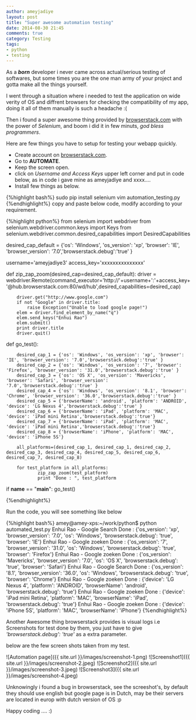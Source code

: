 ```yaml
---
author: ameyjadiye
layout: post
title: "Super awesome automation testing"
date: 2014-08-30 21:45
comments: true
category: Testing
tags:
- python
- testing
---
```


As a ***born*** developer i never came across actual/serious testing of softwares, but some times you are the one man army of your project and gotta make all the things yourself.

I went through a situation where i needed to test the application on wide verity of OS and diffrent browsers for checking the compatibility of my app, doing it all of them manually is such a headache :(

Then i found a super awesome thing provided by [browserstack.com](https://www.browserstack.com/automate) with the power of *Selenium*, and boom i did it in few minuts, _god bless programmers_.

Here are few things you have to setup for testing your webapp quickly.

+ Create account on [browserstack.com](browserstack.com).
+ Go to **AUTOMATE**.
+ Keep the screen open.
+ click on *Username and Access Keys* upper left corner and put in code below, as in code i gave mine as ameyjadiye and xxxx....
+ Install few things as below.

{%highlight bash%}
sudo pip install selenium
vim automation_testing.py
{%endhighlight%}
copy and paste below code, modify according to your requirement.

{%highlight python%}
from selenium import webdriver
from selenium.webdriver.common.keys import Keys
from selenium.webdriver.common.desired_capabilities import DesiredCapabilities

desired_cap_default = {'os': 'Windows', 'os_version': 'xp', 'browser': 'IE', 'browser_version': '7.0','browserstack.debug':'true' }

username='ameyjadiye3'
access_key='xxxxxxxxxxxxxxx'

def zip_zap_zoom(desired_cap=desired_cap_default):
        driver = webdriver.Remote(command_executor='http://'+username+':'+access_key+'@hub.browserstack.com:80/wd/hub',desired_capabilities=desired_cap)

        driver.get("http://www.google.com")
        if not "Google" in driver.title:
            raise Exception("Unable to load google page!")
        elem = driver.find_element_by_name("q")
        elem.send_keys("Enhui Rao")
        elem.submit()
        print driver.title
        driver.quit()



def go_test():

        desired_cap_1 = {'os': 'Windows', 'os_version': 'xp', 'browser': 'IE', 'browser_version': '7.0','browserstack.debug':'true' }
        desired_cap_2 = {'os': 'Windows', 'os_version': '7', 'browser': 'Firefox', 'browser_version': '31.0','browserstack.debug':'true' }
        desired_cap_3 = {'os': 'OS X', 'os_version': 'Mavericks', 'browser': 'Safari', 'browser_version': '7.0','browserstack.debug':'true' }
        desired_cap_4 = {'os': 'Windows', 'os_version': '8.1', 'browser': 'Chrome', 'browser_version': '36.0','browserstack.debug':'true' }
        desired_cap_5 = {'browserName': 'android', 'platform': 'ANDROID', 'device': 'LG Nexus 4','browserstack.debug':'true' }
        desired_cap_6 = {'browserName': 'iPad', 'platform': 'MAC', 'device': 'iPad mini Retina','browserstack.debug':'true'}
        desired_cap_7 = {'browserName': 'iPad', 'platform': 'MAC', 'device': 'iPad mini Retina','browserstack.debug':'true'}
        desired_cap_8 = {'browserName': 'iPhone', 'platform': 'MAC', 'device': 'iPhone 5S'}

        all_platforms=(desired_cap_1, desired_cap_1, desired_cap_2, desired_cap_3, desired_cap_4, desired_cap_5, desired_cap_6, desired_cap_7, desired_cap_8)

        for test_platform in all_platforms:
                zip_zap_zoom(test_platform)
                print "Done : ", test_platform

if __name__ == "__main__":
        go_test()

{%endhighlight%}

Run the code, you will see something like below

{%highlight bash%}
amey@amey-xps:~/work/python$ python automated_test.py 
Enhui Rao - Google Search
Done :  {'os_version': 'xp', 'browser_version': '7.0', 'os': 'Windows', 'browserstack.debug': 'true', 'browser': 'IE'}
Enhui Rao - Google zoeken
Done :  {'os_version': '7', 'browser_version': '31.0', 'os': 'Windows', 'browserstack.debug': 'true', 'browser': 'Firefox'}
Enhui Rao - Google zoeken
Done :  {'os_version': 'Mavericks', 'browser_version': '7.0', 'os': 'OS X', 'browserstack.debug': 'true', 'browser': 'Safari'}
Enhui Rao - Google Search
Done :  {'os_version': '8.1', 'browser_version': '36.0', 'os': 'Windows', 'browserstack.debug': 'true', 'browser': 'Chrome'}
Enhui Rao - Google zoeken
Done :  {'device': 'LG Nexus 4', 'platform': 'ANDROID', 'browserName': 'android', 'browserstack.debug': 'true'}
Enhui Rao - Google zoeken
Done :  {'device': 'iPad mini Retina', 'platform': 'MAC', 'browserName': 'iPad', 'browserstack.debug': 'true'}
Enhui Rao - Google zoeken
Done :  {'device': 'iPhone 5S', 'platform': 'MAC', 'browserName': 'iPhone'}
{%endhighlight%}

Another Awesome thing browserstack provides is visual logs i.e Screenshots for test done by them, you just have to give _'browserstack.debug': 'true'_ as a extra parameter.

below are the few screen shots taken from my test.

![Automation page]({{ site.url }}/images/screenshot-1.png)
![Screenshot1]({{ site.url }}/images/screenshot-2.jpeg)
![Screenshot2]({{ site.url }}/images/screenshot-3.jpeg)
![Screenshot3]({{ site.url }}/images/screenshot-4.jpeg)

Unknowingly i found a bug in browserstack, see the screeshot's, by default they should use english but google page is in Dutch, may be their servers are located in europ with dutch version of OS :p

Happy coding .... :)
